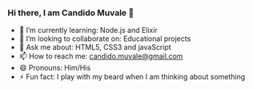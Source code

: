 ### Hi there, I am Candido Muvale 👋

- 🌱 I’m currently learning: Node.js and Elixir
- 👯 I’m looking to collaborate on: Educational projects
- 💬 Ask me about: HTML5, CSS3 and javaScript
- 📫 How to reach me: candido.muvale@gmail.com
- 😄 Pronouns: Him/His
- ⚡ Fun fact: I play with my beard when I am thinking about something
